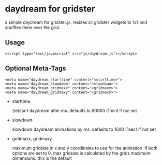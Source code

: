 # daydream for gridster
a simple daydream for gridster.js. resizes all gridster widgets to 1x1 and shuffles them over the grid.

## Usage

    <script type="text/javascript" src="js/daydream.js"></script>

## Optional Meta-Tags

    <meta name="daydream_starttime" content="<starttime>">
    <meta name="daydream_slowdown" content="<slowdown>">
    <meta name="daydream_gridmaxx" content="<gridmaxx>">
    <meta name="daydream_gridmaxy" content="<gridmaxy>">

* starttime

    (re)start daydream after <starttime> ms.
    defaults to 60000 (1min) if not set

* slowdown

    slowdown daydream animations by <slowdown> ms.
    defaults to 1000 (1sec) if not set

* gridmaxx, gridmaxy

    maximum gridsize in x and y coordinates to use for the animation.
    if both options are set to 0, max gridsize is calculated by the
    grids maximum dimensions. this is the default
